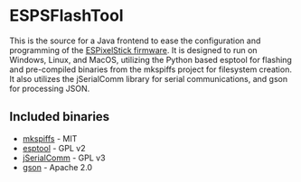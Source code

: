 ESPSFlashTool
=============
This is the source for a Java frontend to ease the configuration and programming of the [ESPixelStick firmware](https://github.com/forkineye/ESPixelStick).  It is designed to run on Windows, Linux, and MacOS, utilizing the Python based esptool for flashing and pre-compiled binaries from the mkspiffs project for filesystem creation.  It also utilizes the jSerialComm library for serial communications, and gson for processing JSON.

Included binaries
-----------------
- [mkspiffs](https://github.com/igrr/mkspiffs) - MIT
- [esptool](https://github.com/espressif/esptool) - GPL v2
- [jSerialComm](https://github.com/Fazecast/jSerialComm) - GPL v3
- [gson](https://github.com/google/gson) - Apache 2.0
